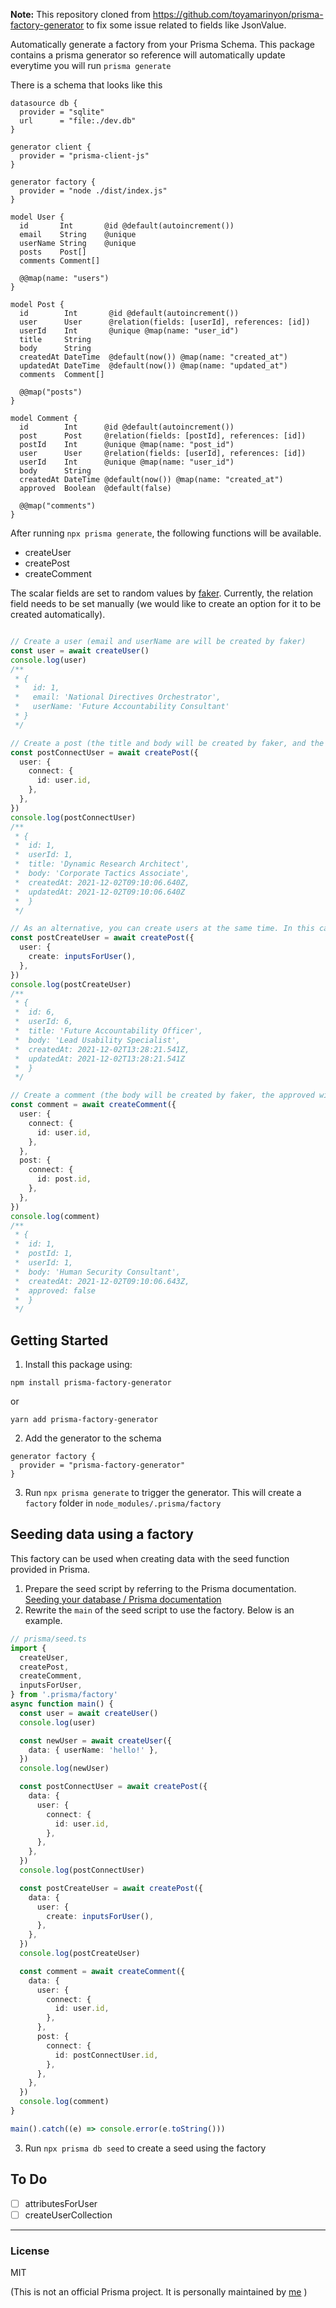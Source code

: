 **Note:** This repository cloned from https://github.com/toyamarinyon/prisma-factory-generator to fix some issue related to fields like JsonValue.

Automatically generate a factory from your Prisma Schema. This package contains a prisma generator so reference will automatically update everytime you will run `prisma generate`

There is a schema that looks like this
```prisma
datasource db {
  provider = "sqlite"
  url      = "file:./dev.db"
}

generator client {
  provider = "prisma-client-js"
}

generator factory {
  provider = "node ./dist/index.js"
}

model User {
  id       Int       @id @default(autoincrement())
  email    String    @unique
  userName String    @unique
  posts    Post[]
  comments Comment[]

  @@map(name: "users")
}

model Post {
  id        Int       @id @default(autoincrement())
  user      User      @relation(fields: [userId], references: [id])
  userId    Int       @unique @map(name: "user_id")
  title     String
  body      String
  createdAt DateTime  @default(now()) @map(name: "created_at")
  updatedAt DateTime  @default(now()) @map(name: "updated_at")
  comments  Comment[]

  @@map("posts")
}

model Comment {
  id        Int      @id @default(autoincrement())
  post      Post     @relation(fields: [postId], references: [id])
  postId    Int      @unique @map(name: "post_id")
  user      User     @relation(fields: [userId], references: [id])
  userId    Int      @unique @map(name: "user_id")
  body      String
  createdAt DateTime @default(now()) @map(name: "created_at")
  approved  Boolean  @default(false)

  @@map("comments")
}
```
After running `npx prisma generate`, the following functions will be available.
- createUser
- createPost
- createComment

The scalar fields are set to random values by [faker](https://github.com/marak/Faker.js/).
Currently, the relation field needs to be set manually (we would like to create an option for it to be created automatically).
```typescript

// Create a user (email and userName are will be created by faker)
const user = await createUser()
console.log(user) 
/**
 * {
 *   id: 1,
 *   email: 'National Directives Orchestrator',
 *   userName: 'Future Accountability Consultant'
 * }
 */

// Create a post (the title and body will be created by faker, and the user will be connected to the one created above).
const postConnectUser = await createPost({
  user: {
    connect: {
      id: user.id,
    },
  },
})
console.log(postConnectUser)
/**
 * {
 *  id: 1,
 *  userId: 1,
 *  title: 'Dynamic Research Architect',
 *  body: 'Corporate Tactics Associate',
 *  createdAt: 2021-12-02T09:10:06.640Z,
 *  updatedAt: 2021-12-02T09:10:06.640Z
 *  }
 */

// As an alternative, you can create users at the same time. In this case, you can use the function `inputsForUser` to set the parameters needed to create a user.
const postCreateUser = await createPost({
  user: {
    create: inputsForUser(),
  },
})
console.log(postCreateUser)
/**
 * {
 *  id: 6,
 *  userId: 6,
 *  title: 'Future Accountability Officer',
 *  body: 'Lead Usability Specialist',
 *  createdAt: 2021-12-02T13:28:21.541Z,
 *  updatedAt: 2021-12-02T13:28:21.541Z
 *  }
 */

// Create a comment (the body will be created by faker, the approved will be set to the DB default, and the user and post will be connected to the one created above).
const comment = await createComment({
  user: {
    connect: {
      id: user.id,
    },
  },
  post: {
    connect: {
      id: post.id,
    },
  },
})
console.log(comment)
/**
 * {
 *  id: 1,
 *  postId: 1,
 *  userId: 1,
 *  body: 'Human Security Consultant',
 *  createdAt: 2021-12-02T09:10:06.643Z,
 *  approved: false
 *  }
 */
```

## Getting Started

1. Install this package using:

```shell
npm install prisma-factory-generator
```
or
```shell
yarn add prisma-factory-generator
```

2. Add the generator to the schema

```prisma
generator factory {
  provider = "prisma-factory-generator"
}
```

3. Run `npx prisma generate` to trigger the generator. This will create a `factory` folder in `node_modules/.prisma/factory`

## Seeding data using a factory

This factory can be used when creating data with the seed function provided in Prisma.

1. Prepare the seed script by referring to the Prisma documentation.
[Seeding your database / Prisma documentation](https://www.prisma.io/docs/guides/database/seed-database)
2. Rewrite the `main` of the seed script to use the factory. Below is an example.
```typescript
// prisma/seed.ts
import {
  createUser,
  createPost,
  createComment,
  inputsForUser,
} from '.prisma/factory'
async function main() {
  const user = await createUser()
  console.log(user)

  const newUser = await createUser({
    data: { userName: 'hello!' },
  })
  console.log(newUser)

  const postConnectUser = await createPost({
    data: {
      user: {
        connect: {
          id: user.id,
        },
      },
    },
  })
  console.log(postConnectUser)

  const postCreateUser = await createPost({
    data: {
      user: {
        create: inputsForUser(),
      },
    },
  })
  console.log(postCreateUser)

  const comment = await createComment({
    data: {
      user: {
        connect: {
          id: user.id,
        },
      },
      post: {
        connect: {
          id: postConnectUser.id,
        },
      },
    },
  })
  console.log(comment)
}

main().catch((e) => console.error(e.toString()))
```
3. Run `npx prisma db seed` to create a seed using the factory


## To Do
- [ ] attributesForUser
- [ ] createUserCollection

---

### License

MIT

(This is not an official Prisma project. It is personally maintained by [me](https://github.com/toyamarinyon) )

